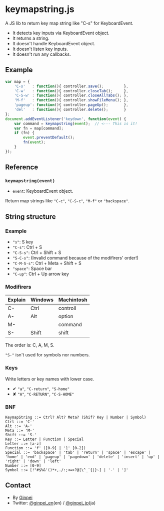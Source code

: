 # keymapstring.js

A JS lib to return key map string like "C-s" for KeyboardEvent.

* It detects key inputs via KeyboardEvent object.
* It returns a string.
* It doesn't handle KeyboardEvent object.
* It doesn't listen key inputs.
* It doesn't run any callbacks.

## Example

```js
var map = {
    'C-s'   : function(){ controller.save();         },
    'C-w'   : function(){ controller.closeTab();     },
    'C-S-w' : function(){ controller.closeAllTabs(); },
    'M-f'   : function(){ controller.showFileMenu(); },
    'pageup': function(){ controller.pageUp();       },
    'del'   : function(){ controller.delete();       }
};
document.addEventListener('keydown', function(event) {
    var command = keymapstring(event);  // <--- This is it!
    var fn = map[command];
    if (fn) {
        event.preventDefault();
        fn(event);
    }
});
```

## Reference

### `keymapstring(event)`

* `event`: KeyboardEvent object.

Return map strings like `"C-c"`, `"C-S-c"`, `"M-f"` or `"backspace"`.

## String structure

### Example

* `"s"`: S key
* `"C-s"`: Ctrl + S
* `"C-S-s"`: Ctrl + Shift + S
* `"S-C-s"`: (Invalid command because of the modifirers' order!)
* `"C-M-S-s"`: Ctrl + Meta + Shift + S
* `"space"`: Space bar
* `"C-up"`: Ctrl + Up arrow key

### Modifirers

Explain|Windows|Machintosh
-------|-------|----------
C-     |Ctrl   |controll
A-     |Alt    |option
M-     |       |command
S-     |Shift  |shift

The order is: C, A, M, S.

`"S-"` isn't used for symbols nor numbers.

### Keys

Write letters or key names with lower case.

* ✔ `"a"`, `"C-return"`, `"S-home"`
* ✘ `"A"`, `"C-RETURN"`, `"C-S-HOME"`

### BNF

```bnf
KeymapString ::= Ctrl? Alt? Meta? (Shif? Key | Number | Symbol)
Ctrl ::= 'C-'
Alt ::= 'A-'
Meta ::= 'M-'
Shift ::= 'S-'
Key ::= Letter | Function | Special
Letter ::= [a-z]
Function ::= 'f' ([0-9] | '1' [0-2])
Special ::= 'backspace' | 'tab' | 'return' | 'space' | 'escape' | 'home' | 'end' | 'pageup' | 'pagedown' | 'delete' | 'insert' | 'up' | 'right' | 'down' | 'left'
Number ::= [0-9]
Symbol ::= [!"#$%&'()*+,./:;<=>?@[\^_`{|}~] | '-' | ']'
```

## Contact

* By [Ginpei](https://github.com/ginpei/ginpei)
* Twitter: [@ginpei\_en](https://twitter.com/ginpei_en)(en) / [@ginpei\_jp](https://twitter.com/ginpei_jp)(ja)
